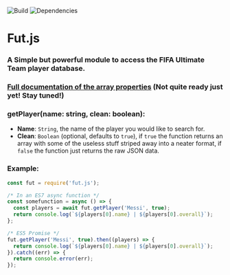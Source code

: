 ![Build](https://travis-ci.org/Geekz45679/fut.js.svg?branch=master) ![Dependencies](https://david-dm.org/Geekz45679/fut.js.svg)
# Fut.js
### A Simple but powerful module to access the FIFA Ultimate Team player database.

### **[Full documentation of the array properties](FullDocs.md) (Not quite ready just yet! Stay tuned!)**

### **getPlayer(name: string, clean: boolean)**:
- **Name**: `String`, the name of the player you would like to search for.
- **Clean**: `Boolean` (optional, defaults to `true`), if `true` the function returns an array with some of the useless stuff striped away into a neater format, if `false` the function just returns the raw JSON data.

### **Example:**
```js
const fut = require('fut.js');

/* In an ES7 async function */
const somefunction = async () => {
  const players = await fut.getPlayer('Messi', true);
  return console.log(`${players[0].name} | ${players[0].overall}`);
};

/* ES5 Promise */
fut.getPlayer('Messi', true).then((players) => {
  return console.log(`${players[0].name} | ${players[0].overall}`);
}).catch((err) => {
  return console.error(err);
});
```